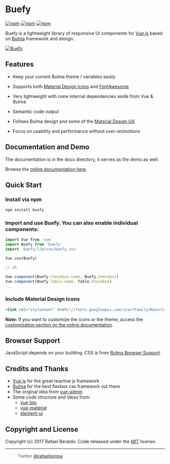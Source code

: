 # Buefy

[![npm](https://img.shields.io/npm/v/buefy.svg)]()
[![npm](https://img.shields.io/npm/dt/buefy.svg)]()
[![npm](https://img.shields.io/npm/l/buefy.svg)]()

Buefy is a lightweight library of responsive UI components for [Vue.js](https://vuejs.org/) based on [Bulma](http://bulma.io/) framework and design.

[![Buefy](https://github.com/rafaelpimpa/buefy/blob/master/static/buefy-banner.png)](https://buefy.github.io)

## Features

* Keep your current Bulma theme / variables easily

* Supports both [Material Design Icons](https://material.io/icons/) and [FontAwesome](http://fontawesome.io/)

* Very lightweight with none internal dependencies aside from Vue & Bulma

* Semantic code output

* Follows Bulma design and some of the [Material Design UX](https://material.io/)

* Focus on usability and performance without *over-animations*

## Documentation and Demo

The documentation is in the docs directory, it serves as the demo as well.

Browse the [online documentation here](https://buefy.github.io).

## Quick Start

### Install via npm

```bash
npm install buefy
```

### Import and use Buefy. You can also enable individual components:

```javascript
import Vue from 'vue'
import Buefy from 'buefy'
import 'buefy/lib/css/buefy.css'

Vue.use(Buefy)

// OR

Vue.component(Buefy.Checkbox.name, Buefy.Checkbox)
Vue.component(Buefy.Table.name, Table.Checkbox)
...
```

### Include Material Design Icons

```html
<link rel="stylesheet" href="//fonts.googleapis.com/icon?family=Material+Icons">
```

**Note:** If you want to customize the icons or the theme, access the [customization section on the online documentation](https://buefy.github.io/#/documentation/customization).

## Browser Support

JavaScript depends on your building. CSS is from [Bulma Browser Support](https://github.com/jgthms/bulma#browser-support).

## Credits and Thanks

* [Vue.js](https://vuejs.org/) for the great reactive js framework
* [Bulma](http://bulma.io/) for the best flexbox css framework out there
* The original idea from [vue-admin](https://github.com/vue-bulma/vue-admin)
* Some code structure and ideas from:
    * [vue-blu](https://github.com/chenz24/vue-blu)
    * [vue-material](https://vuematerial.github.io/)
    * [element-ui](http://element.eleme.io/)

## Copyright and License

Copyright (c) 2017 Rafael Beraldo. Code released under the [MIT]((https://github.com/rafaelpimpa/buefy/blob/master/LICENSE)) license.

---

> Twitter [@rafaelpimpa](https://twitter.com/rafaelpimpa)
